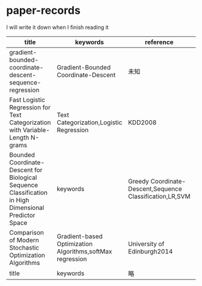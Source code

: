 # paper-records
I will write it down when I finish reading it

|title|keywords|reference|model framework|conclusion|t|
|-|-|-|-|-|-|
|gradient-bounded-coordinate-descent-sequence-regression|Gradient-Bounded Coordinate-Descent|未知|Logistic Regression+L1正则化|证明梯度有界坐标下降方法对预测模型最优子序列搜索过程的优化效果|190208|
|Fast Logistic Regression for Text Categorization with Variable-Length N-grams|Text Categorization,Logistic Regression|KDD2008|N-gram+Sparse Logistic Regression|提出改进的逻辑回归模型对时间序列进行分类并进行对比分析|1903019|
|Bounded Coordinate-Descent for Biological Sequence Classification in High Dimensional Predictor Space|keywords|Greedy Coordinate-Descent,Sequence Classification,LR,SVM|KDD2011|Gradient-Bounded Coordinate-Descent&LR/SVM|1904|
|Comparison of Modern Stochastic Optimization Algorithms|Gradient-based Optimization Algorithms,softMax regression|University of Edinburgh2014|(GD/SGD/S2GD/SAG)+(LR/SR)|1904|
|title|keywords|略|...|...|

